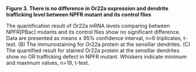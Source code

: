 **Figure 3. There is no difference in Or22a expression and dendrite trafficking level between NPFR mutant and its control flies**

The quantification result of Or22a mRNA levels comparing between NPFR[PBac] mutants and its control flies show no significant difference. Data are presented as means ± 95% confidence interval, n=6 triplicates, t-test. (B) The immunostaining for Or22a protein at the sensillar dendrites. (C) The quantified result for stained Or22a protein at the sensillar dendrites show no OR trafficking defect in NPFR mutant. Whiskers indicate minimum and maximum values, n=19, t-test.